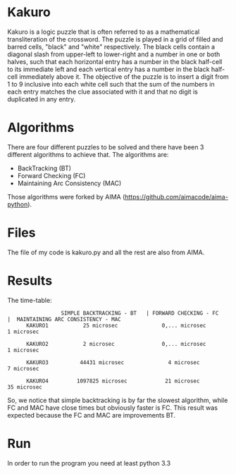# Kakuro

Kakuro is a logic puzzle that is often referred to as a mathematical transliteration of the crossword. The puzzle is played in a grid of filled and barred cells, "black" and "white" respectively. The black cells contain a diagonal slash from upper-left to lower-right and a number in one or both halves, such that each horizontal entry has a number in the black half-cell to its immediate left and each vertical entry has a number in the black half-cell immediately above it. The objective of the puzzle is to insert a digit from 1 to 9 inclusive into each white cell such that the sum of the numbers in each entry matches the clue associated with it and that no digit is duplicated in any entry.

# Algorithms

There are four different puzzles to be solved and there have been 3 different algorithms to achieve that.
The algorithms are:

* BackTracking (BT)
* Forward Checking (FC)
* Maintaining Arc Consistency (MAC)

Those algorithms were forked by AIMA (https://github.com/aimacode/aima-python).

# Files

The file of my code is kakuro.py and all the rest are also from AIMA.

# Results

The time-table: 


                     SIMPLE BACKTRACKING - BT   | FORWARD CHECKING - FC   |  MAINTAINING ARC CONSISTENCY - MAC 
          KAKURO1           25 microsec              0,... microsec                     1 microsec

          KAKURO2           2 microsec               0,... microsec                     1 microsec

          KAKURO3          44431 microsec              4 microsec                       7 microsec

          KAKURO4         1097825 microsec            21 microsec                       35 microsec

So, we notice that simple backtracking is by far the slowest algorithm, while FC and MAC have close times but obviously faster is FC. This result was expected because the FC and MAC are improvements  BT. 
# Run

In order to run the program you need at least python 3.3
